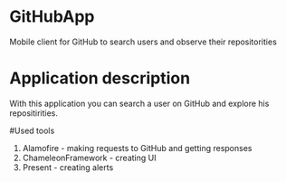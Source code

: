 # GitHubApp
Mobile client for GitHub to search users and observe their repositorities

# Application description
With this application you can search a user on GitHub and explore his repositirities. 

#Used tools
1. Alamofire - making requests to GitHub and getting responses
2. ChameleonFramework - creating UI
3. Present - creating alerts
